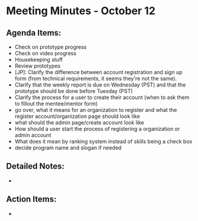 # Meeting Minutes - October 12

## Agenda Items:
- Check on prototype progress
- Check on video progress
- Housekeeping stuff
- Review prototypes
- [JP]: Clarify the difference between account registration and sign up form (from technical requirements, it seems they're not the same).
- Clarify that the weekly report is due on Wednesday (PST) and that the prototype should be done before Tuesday (PST)
- Clarify the process for a user to create their account (when to ask them to fillout the mentee/mentor form)
- go over, what it means for an organization to register and what the register account/organization page should look like
- what should the admin page/create account look like
- How should a user start the process of registering a organization or admin account
- What does it mean by ranking system instead of skills being a check box
- decide program name and slogan if needed
## Detailed Notes:
- 

## Action Items:
- 
